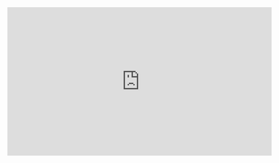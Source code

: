 <iframe width="600" height="338"
src="https://github.com/crookedlungs/mr_b_game_dev_book/blob/6218daafdd50e3fa2a717a6848d3e3608dcae1cb/media/gifs/pixilart_download_img.gif"
title="YouTube video player"
frameborder="0"
allow="accelerometer; autoplay; clipboard-write; encrypted-media; gyroscope; picture-in-picture; web-share"
allowfullscreen></iframe>
